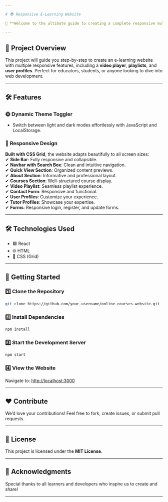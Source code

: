 ```yaml
---

# 📚 Responsive E-Learning Website

🎉 **Welcome to the ultimate guide to creating a complete responsive multi-page online education website!** This project is perfect for beginners who want to learn how to build a modern e-learning platform like **YouTube** with **React**, **HTML**, **CSS**. 🚀

---
```


## 🌟 **Project Overview**

This project will guide you step-by-step to create an e-learning website with multiple responsive features, including a **video player**, **playlists**, and **user profiles**. Perfect for educators, students, or anyone looking to dive into web development.

---

## 🛠️ **Features**

### 🌞 **Dynamic Theme Toggler**
- Switch between light and dark modes effortlessly with JavaScript and LocalStorage.

### 📑 **Responsive Design**  
**Built with CSS Grid**, the website adapts beautifully to all screen sizes:  
✔ **Side Bar**: Fully responsive and collapsible.  
✔ **Navbar with Search Box**: Clean and intuitive navigation.  
✔ **Quick View Section**: Organized content previews.  
✔ **About Section**: Informative and professional layout.  
✔ **Courses Section**: Well-structured course display.  
✔ **Video Playlist**: Seamless playlist experience.  
✔ **Contact Form**: Responsive and functional.  
✔ **User Profiles**: Customize your experience.  
✔ **Tutor Profiles**: Showcase your expertise.  
✔ **Forms**: Responsive login, register, and update forms.  



---

## 🛠️ **Technologies Used**

- 🟦 React  
- 🌐 HTML  
- 🎨 CSS (Grid)

---

## 🚀 **Getting Started**

### 1️⃣ Clone the Repository
```bash
git clone https://github.com/your-username/online-courses-website.git
```

### 2️⃣ Install Dependencies
```bash
npm install
```

### 3️⃣ Start the Development Server
```bash
npm start
```

### 4️⃣ View the Website  
Navigate to: [http://localhost:3000](http://localhost:3000)

---

## ❤️ **Contribute**

We’d love your contributions! Feel free to fork, create issues, or submit pull requests.  

---

## 📄 **License**

This project is licensed under the **MIT License**.

---

## 🙌 **Acknowledgments**

Special thanks to all learners and developers who inspire us to create and share!  

---


